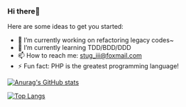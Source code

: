 ### Hi there👋


Here are some ideas to get you started:

- 🔭 I’m currently working on refactoring legacy codes~
- 🌱 I’m currently learning TDD/BDD/DDD
- 📫 How to reach me: stug_iii@foxmail.com
- ⚡ Fun fact: PHP is the greatest programming language!


[![Anurag's GitHub stats](https://github-readme-stats.vercel.app/api?username=StuGRua)](https://github.com/anuraghazra/github-readme-stats)

[![Top Langs](https://github-readme-stats.vercel.app/api/top-langs/?username=StuGRua)](https://github.com/anuraghazra/github-readme-stats)
